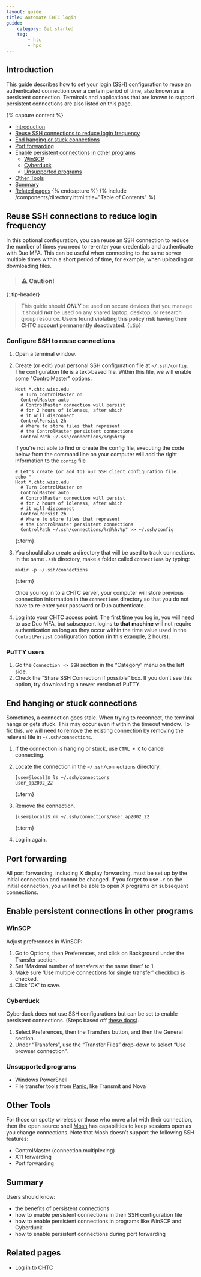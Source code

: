 ```yaml
---
layout: guide
title: Automate CHTC login
guide:
    category: Get started
    tag:
        - htc
        - hpc
---
```


## Introduction

This guide describes how to set your login (SSH) configuration to reuse an authenticated connection over a certain period of time, also known as a persistent connection. Terminals and applications that are known to support persistent connections are also listed on this page.

{% capture content %}
- [Introduction](#introduction)
- [Reuse SSH connections to reduce login frequency](#reuse-ssh-connections-to-reduce-login-frequency)
- [End hanging or stuck connections](#end-hanging-or-stuck-connections)
- [Port forwarding](#port-forwarding)
- [Enable persistent connections in other programs](#enable-persistent-connections-in-other-programs)
   * [WinSCP](#winscp)
   * [Cyberduck](#cyberduck)
   * [Unsupported programs](#unsupported-programs)
- [Other Tools](#other-tools)
- [Summary](#summary)
- [Related pages](#related-pages)
{% endcapture %}
{% include /components/directory.html title="Table of Contents" %}

## Reuse SSH connections to reduce login frequency

In this optional configuration, you can reuse an SSH connection to reduce the number of times you need to re-enter your credentials and authenticate with Duo MFA. This can be useful when connecting to the same server multiple times within a short period of time, for example, when uploading or downloading files. 

> ### ⚠️ Caution!
{:.tip-header}

> This guide should ***ONLY*** be used on secure devices that you manage. It should ***not*** be used on any shared laptop, desktop, or research group resource. **Users found violating this policy risk having their CHTC account permanently deactivated.** 
{:.tip}

### Configure SSH to reuse connections

1. Open a terminal window.

1. Create (or edit) your personal SSH configuration file at `~/.ssh/config`. The configuration file is a text-based file. Within this file, we will enable some "ControlMaster" options. 

	```	
	Host *.chtc.wisc.edu
	  # Turn ControlMaster on
	  ControlMaster auto
	  # ControlMaster connection will persist
	  # for 2 hours of idleness, after which
	  # it will disconnect
	  ControlPersist 2h
	  # Where to store files that represent
	  # the ControlMaster persistent connections
	  ControlPath ~/.ssh/connections/%r@%h:%p
	```

	If you're not able to find or create the config file, executing the code below from the command line on your computer will add the right information to the `config` file

	```	
	# Let's create (or add to) our SSH client configuration file. 
	echo "
	Host *.chtc.wisc.edu
	  # Turn ControlMaster on
	  ControlMaster auto
	  # ControlMaster connection will persist
	  # for 2 hours of idleness, after which
	  # it will disconnect
	  ControlPersist 2h
	  # Where to store files that represent
	  # the ControlMaster persistent connections
	  ControlPath ~/.ssh/connections/%r@%h:%p" >> ~/.ssh/config
	```
	{:.term}

1. You should also create a directory that will be used to track connections. In the same `.ssh` directory, make a folder called `connections` by typing: 

	```
	mkdir -p ~/.ssh/connections
	```
	{:.term}
	
	Once you log in to a CHTC server, your computer will store previous connection information in the `connections` directory so that you do not have to re-enter your password or Duo authenticate. 

4. Log into your CHTC access point. The first time you log in, you will need to use Duo MFA, but subsequent logins **to that machine** will not require authentication as long as they occur within the time value used in the `ControlPersist` configuration option (in this example, 2 hours). 

### PuTTY users

1. Go the `Connection -> SSH` section in the “Category” menu on the left side.
2. Check the “Share SSH Connection if possible” box. If you don’t see this option, try downloading a newer version of PuTTY.

## End hanging or stuck connections

Sometimes, a connection goes stale. When trying to reconnect, the terminal hangs or gets stuck. This may occur even if within the timeout window. To fix this, we will need to remove the existing connection by removing the relevant file in `~/.ssh/connections`.

1. If the connection is hanging or stuck, use `CTRL + C` to cancel connecting.

2. Locate the connection in the `~/.ssh/connections` directory.

    ```
    [user@local]$ ls ~/.ssh/connections
    user_ap2002_22
    ```
    {:.term}

3. Remove the connection.
    
    ```
    [user@local]$ rm ~/.ssh/connections/user_ap2002_22
    ```
    {:.term}

4. Log in again.

## Port forwarding

All port forwarding, including X display forwarding, must be set up by the initial connection and cannot be changed. If you forget to use `-Y` on the initial connection, you will not be able to open X programs on subsequent connections.

## Enable persistent connections in other programs

### WinSCP
    
Adjust preferences in WinSCP:
    
1. Go to Options, then Preferences, and click on Background under the Transfer section.  
2. Set 'Maximal number of transfers at the same time:' to 1.
3. Make sure 'Use multiple connections for single transfer' checkbox is checked.
4. Click 'OK' to save.

### Cyberduck

Cyberduck does not use SSH configurations but can be set to enable persistent connections. (Steps based off [these docs](https://southernmethodistuniversity.github.io/hpc_docs/)).

1. Select Preferences, then the Transfers button, and then the General section.
2. Under “Transfers”, use the “Transfer Files” drop-down to select “Use browser connection”.

### Unsupported programs

* Windows PowerShell
* File transfer tools from [Panic](https://panic.com/), like Transmit and Nova

## Other Tools

For those on spotty wireless or those who move a lot with their connection, then the open source shell [Mosh](https://mosh.org/) has capabilities to keep sessions open as you change connections. Note that Mosh doesn’t support the following SSH features:

* ControlMaster (connection multiplexing) 
* X11 forwarding
* Port forwarding

## Summary

Users should know:

* the benefits of persistent connections
* how to enable persistent connections in their SSH configuration file
* how to enable persistent connections in programs like WinSCP and Cyberduck
* how to enable persistent connections during port forwarding

## Related pages

* [Log in to CHTC](connecting)